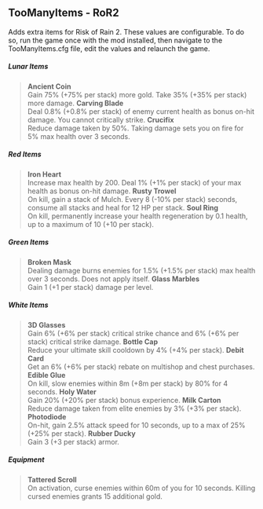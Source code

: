 ## TooManyItems - RoR2
Adds extra items for Risk of Rain 2.
These values are configurable. To do so, run the game once with the mod installed, then navigate to the TooManyItems.cfg file, edit the values and relaunch the game.

##### Lunar Items
> **Ancient Coin**  
> Gain 75% (+75% per stack) more gold. Take 35% (+35% per stack) more damage.
> **Carving Blade**  
> Deal 0.8% (+0.8% per stack) of enemy current health as bonus on-hit damage. You cannot critically strike.
> **Crucifix**  
> Reduce damage taken by 50%. Taking damage sets you on fire for 5% max health over 3 seconds.

##### Red Items
> **Iron Heart**  
> Increase max health by 200. Deal 1% (+1% per stack) of your max health as bonus on-hit damage.
> **Rusty Trowel**  
> On kill, gain a stack of Mulch. Every 8 (-10% per stack) seconds, consume all stacks and heal for 12 HP per stack.
> **Soul Ring**  
> On kill, permanently increase your health regeneration by 0.1 health, up to a maximum of 10 (+10 per stack).

##### Green Items
> **Broken Mask**  
> Dealing damage burns enemies for 1.5% (+1.5% per stack) max health over 3 seconds. Does not apply itself.
> **Glass Marbles**  
> Gain 1 (+1 per stack) damage per level.

##### White Items
> **3D Glasses**  
> Gain 6% (+6% per stack) critical strike chance and 6% (+6% per stack) critical strike damage.
> **Bottle Cap**  
> Reduce your ultimate skill cooldown by 4% (+4% per stack).
> **Debit Card**  
> Get an 6% (+6% per stack) rebate on multishop and chest purchases.
> **Edible Glue**  
> On kill, slow enemies within 8m (+8m per stack) by 80% for 4 seconds.
> **Holy Water**  
> Gain 20% (+20% per stack) bonus experience.
> **Milk Carton**  
> Reduce damage taken from elite enemies by 3% (+3% per stack).
> **Photodiode**  
> On-hit, gain 2.5% attack speed for 10 seconds, up to a max of 25% (+25% per stack).
> **Rubber Ducky**  
> Gain 3 (+3 per stack) armor.

##### Equipment
> **Tattered Scroll**  
> On activation, curse enemies within 60m of you for 10 seconds. Killing cursed enemies grants 15 additional gold.
